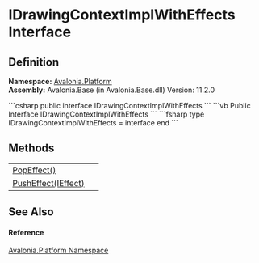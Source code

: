# IDrawingContextImplWithEffects Interface




## Definition
**Namespace:** <a href="N_Avalonia_Platform">Avalonia.Platform</a>  
**Assembly:** Avalonia.Base (in Avalonia.Base.dll) Version: 11.2.0

<Tabs groupId="api-code-preview">
<TabItem value="csharp" label="C#">
```csharp
public interface IDrawingContextImplWithEffects
```
</TabItem>
<TabItem value="vb" label="VB">
```vb
Public Interface IDrawingContextImplWithEffects
```
</TabItem>
<TabItem value="fsharp" label="F#">
```fsharp
type IDrawingContextImplWithEffects = interface end
```
</TabItem>
</Tabs>



## Methods
<table>
<tr>
<td><a href="M_Avalonia_Platform_IDrawingContextImplWithEffects_PopEffect">PopEffect()</a></td>
<td> </td>
</tr>
<tr>
<td><a href="M_Avalonia_Platform_IDrawingContextImplWithEffects_PushEffect">PushEffect(IEffect)</a></td>
<td> </td>
</tr>
</table>

## See Also


#### Reference
<a href="N_Avalonia_Platform">Avalonia.Platform Namespace</a>  
